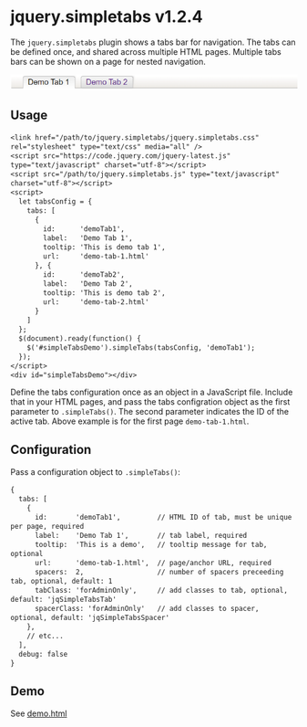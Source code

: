 # jquery.simpletabs v1.2.4

The `jquery.simpletabs` plugin shows a tabs bar for navigation. The tabs can be defined once, and shared across multiple HTML pages. Multiple tabs bars can be shown on a page for nested navigation.</p>

![Sample screenshot](screenshot.png)

## Usage

```
<link href="/path/to/jquery.simpletabs/jquery.simpletabs.css" rel="stylesheet" type="text/css" media="all" />
<script src="https://code.jquery.com/jquery-latest.js" type="text/javascript" charset="utf-8"></script>
<script src="/path/to/jquery.simpletabs.js" type="text/javascript" charset="utf-8"></script>
<script>
  let tabsConfig = {
    tabs: [
      {
        id:      'demoTab1',
        label:   'Demo Tab 1',
        tooltip: 'This is demo tab 1',
        url:     'demo-tab-1.html'
      }, {
        id:      'demoTab2',
        label:   'Demo Tab 2',
        tooltip: 'This is demo tab 2',
        url:     'demo-tab-2.html'
      }
    ]
  };
  $(document).ready(function() {
    $('#simpleTabsDemo').simpleTabs(tabsConfig, 'demoTab1');
  });
</script>
<div id="simpleTabsDemo"></div>
```

Define the tabs configuration once as an object in a JavaScript file. Include that in your HTML pages, and pass the tabs configration object as the first parameter to `.simpleTabs()`. The second parameter indicates the ID of the active tab. Above example is for the first page `demo-tab-1.html`. 

## Configuration

Pass a configuration object to `.simpleTabs()`:

```
{
  tabs: [
    {
      id:       'demoTab1',         // HTML ID of tab, must be unique per page, required
      label:    'Demo Tab 1',       // tab label, required
      tooltip:  'This is a demo',   // tooltip message for tab, optional
      url:      'demo-tab-1.html',  // page/anchor URL, required
      spacers:  2,                  // number of spacers preceeding tab, optional, default: 1
      tabClass: 'forAdminOnly',     // add classes to tab, optional, default: 'jqSimpleTabsTab'
      spacerClass: 'forAdminOnly'   // add classes to spacer, optional, default: 'jqSimpleTabsSpacer'
    },
    // etc...
  ],
  debug: false
}
```

## Demo

See [demo.html](https://peterthoeny.github.io/jquery.simpletabs/demo.html)
